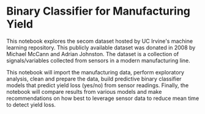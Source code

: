 # Binary Classifier for Manufacturing Yield

This notebook explores the secom dataset hosted by UC Irvine's machine learning repository. This publicly available dataset was donated in 2008 by Michael McCann and Adrian Johnston. The dataset is a collection of signals/variables collected from sensors in a modern manufacturing line.

This notebook will import the manufacturing data, perform exploratory analysis, clean and prepare the data, build predictive binary classifier models that predict yield loss (yes/no) from sensor readings. Finally, the notebook will compare results from various models and make recommendations on how best to leverage sensor data to reduce mean time to detect yield loss.
